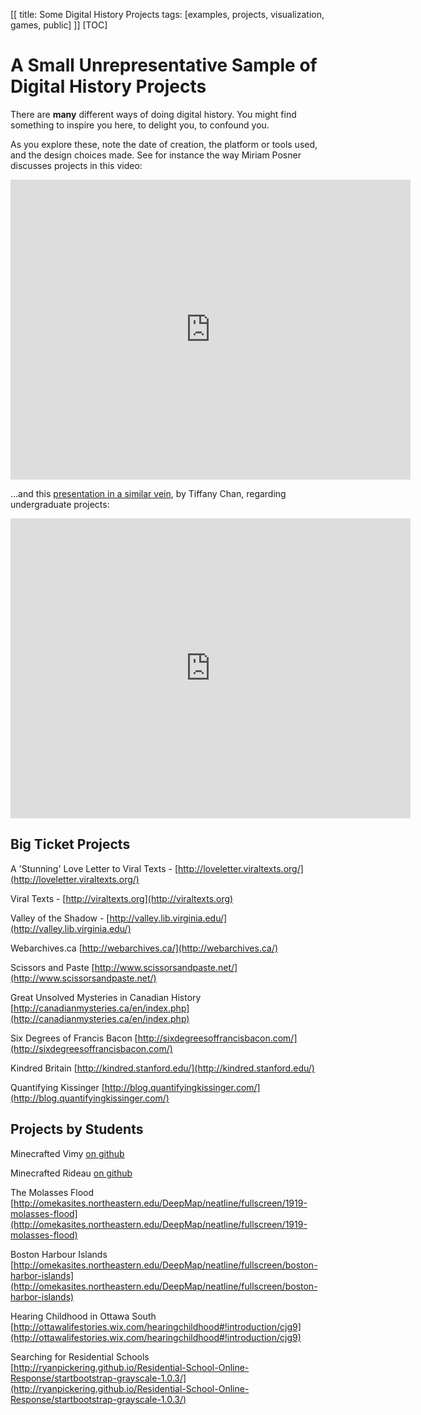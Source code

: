 [[
title: Some Digital History Projects
tags: [examples, projects, visualization, games, public]
]]
[TOC]

# A Small Unrepresentative Sample of Digital History Projects

There are **many** different ways of doing digital history. You might find something to inspire you here, to delight you, to confound you.

As you explore these, note the date of creation, the platform or tools used, and the design choices made. See for instance the way Miriam Posner discusses projects in this video:

<iframe src="https://archive.org/embed/howdidtheymakethat" width="640" height="480" frameborder="0" webkitallowfullscreen="true" mozallowfullscreen="true" allowfullscreen></iframe>

...and this [presentation in a similar vein](http://slides.com/tiffchan/hdtmt#/), by Tiffany Chan, regarding undergraduate projects: 

<iframe src="http://slides.com/tiffchan/hdtmt#/" width="640" height="480" frameborder="0" webkitallowfullscreen="true" mozallowfullscreen="true" allowfullscreen></iframe>

## Big Ticket Projects

A 'Stunning' Love Letter to Viral Texts - [http://loveletter.viraltexts.org/](http://loveletter.viraltexts.org/)

Viral Texts - [http://viraltexts.org](http://viraltexts.org)

Valley of the Shadow - [http://valley.lib.virginia.edu/](http://valley.lib.virginia.edu/)

Webarchives.ca [http://webarchives.ca/](http://webarchives.ca/)

Scissors and Paste [http://www.scissorsandpaste.net/](http://www.scissorsandpaste.net/)

Great Unsolved Mysteries in Canadian History [http://canadianmysteries.ca/en/index.php](http://canadianmysteries.ca/en/index.php)

Six Degrees of Francis Bacon [http://sixdegreesoffrancisbacon.com/](http://sixdegreesoffrancisbacon.com/)

Kindred Britain [http://kindred.stanford.edu/](http://kindred.stanford.edu/)

Quantifying Kissinger [http://blog.quantifyingkissinger.com/](http://blog.quantifyingkissinger.com/)

## Projects by Students

Minecrafted Vimy [on github](https://github.com/shawngraham/hist3812a/tree/master/fall-2014-student-projects/mc25568-vimy)

Minecrafted Rideau [on github](https://github.com/shawngraham/hist3812a/tree/master/fall-2014-student-projects/mc25572-rideau)

The Molasses Flood [http://omekasites.northeastern.edu/DeepMap/neatline/fullscreen/1919-molasses-flood](http://omekasites.northeastern.edu/DeepMap/neatline/fullscreen/1919-molasses-flood)

Boston Harbour Islands [http://omekasites.northeastern.edu/DeepMap/neatline/fullscreen/boston-harbor-islands](http://omekasites.northeastern.edu/DeepMap/neatline/fullscreen/boston-harbor-islands)

Hearing Childhood in Ottawa South [http://ottawalifestories.wix.com/hearingchildhood#!introduction/cjg9](http://ottawalifestories.wix.com/hearingchildhood#!introduction/cjg9)

Searching for Residential Schools [http://ryanpickering.github.io/Residential-School-Online-Response/startbootstrap-grayscale-1.0.3/](http://ryanpickering.github.io/Residential-School-Online-Response/startbootstrap-grayscale-1.0.3/)
